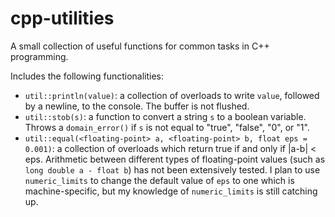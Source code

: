 # cpp-utilities
A small collection of useful functions for common tasks in C++ programming.

Includes the following functionalities:

- `util::println(value)`: a collection of overloads to write `value`, followed by a newline, to the console. The buffer is not flushed.
- `util::stob(s)`: a function to convert a string `s` to a boolean variable. Throws a `domain_error()` if `s` is not equal to "true", "false", "0", or "1".
- `util::equal(<floating-point> a, <floating-point> b, float eps = 0.001)`: a collection of overloads which return true if and only if |a-b| < eps. Arithmetic between different types of floating-point values (such as `long double a - float b`) has not been extensively tested. I plan to use `numeric_limits` to change the default value of `eps` to one which is machine-specific, but my knowledge of `numeric_limits` is still catching up.

